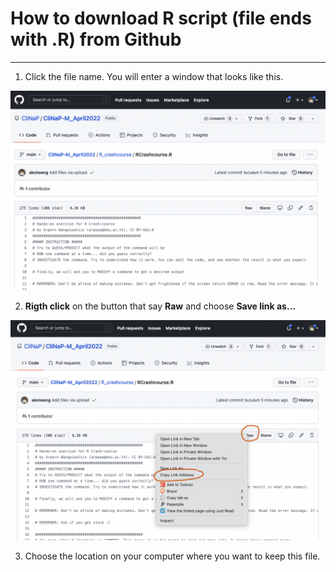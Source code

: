 # How to download R script (file ends with .R) from Github 

---

1. Click the file name. You will enter a window that looks like this.

![](figures/fig1.png)


2. **Rigth click** on the button that say **Raw** and choose **Save link as...**

![](figures/fig2.png)


3. Choose the location on your computer where you want to keep this file. 

